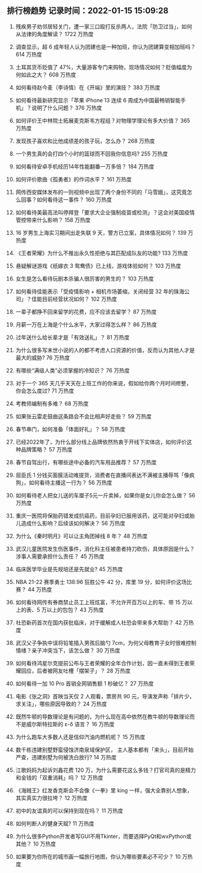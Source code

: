 
## 排行榜趋势 记录时间：2022-01-15 15:09:28
  
  1. 残疾男子劝邻居轻关门，遭一家三口殴打反杀两人，法院「防卫过当」，如何从法律的角度解读？ 1722 万热度
    
  2. 调查显示，超 6 成年轻人认为团建也是一种加班，你认为团建算变相加班吗？ 614 万热度
    
  3. 土耳其货币贬值了 47%，大量游客专门来购物，现场情况如何？贬值幅度为何如此之大？ 608 万热度
    
  4. 如何看待赵今麦（李诗情）在《开端》里的演技？ 383 万热度
    
  5. 如何看待最新研究显示「苹果 iPhone 13 连续 6 周成为中国最畅销智能手机」？说明了什么问题？ 376 万热度
    
  6. 如何评价王中林院士拓展麦克斯韦方程组？对物理学理论有多大价值？ 365 万热度
    
  7. 发现孩子喜欢和比他成绩差的孩子玩，怎么办？ 268 万热度
    
  8. 一个男生真的会打四个小时的篮球而不回我你信息吗? 255 万热度
    
  9. 如何看待安卓手机经历14年性能翻番一万多倍？ 184 万热度
    
  10. 如何评价歌曲《孤勇者》的作词水平？ 161 万热度
    
  11. 网传西安媒体发布的一则视频中出现了两个身份不同的「马雪娥」，这究竟怎么回事？如何看待这一事件？ 160 万热度
    
  12. 如何看待美最高法叫停拜登「要求大企业强制疫苗或检测」？这会对美国疫情管控带来什么影响？ 158 万热度
    
  13. 16 岁男生上海实习期间出走失联 9 天，警方已立案，具体情况如何？ 139 万热度
    
  14. 《王者荣耀》为什么不推出永久性拒绝与其匹配成队友的功能? 133 万热度
    
  15. 悬疑解谜游戏《纸嫁衣 3 鸳鸯债》已上线，游戏体验如何？ 103 万热度
    
  16. 女生是怎么看待玩剧本杀骗人很厉害的男生的？ 103 万热度
    
  17. 如何看待佳能表示「受疫情影响 + 相机市场萎缩，关闭经营 32 年的珠海公司」？佳能目前经营状况如何？ 102 万热度
    
  18. 一辈子都挣不回来留学的花费，应不应该去留学？ 87 万热度
    
  19. 月薪一万在上海是个什么水平，大家过得怎么样？ 86 万热度
    
  20. 过年送什么给长辈才是「有效送礼」？ 81 万热度
    
  21. 为什么很多写末世小说的人的都不考虑人口资源的价值，反而认为其他人才是最大的威胁? 76 万热度
    
  22. 有哪些“满级人类”必须掌握的冷知识？ 76 万热度
    
  23. 对于一个 365 天几乎天天在上班工作的你来说，假如给你两个月时间修整，你会怎么度过? 71 万热度
    
  24. 考教师编制有多难？ 68 万热度
    
  25. 如果张云雷走鼓曲这条路会不会比相声好走些？ 59 万热度
    
  26. 春节串门，如何准备「体面好礼」？ 58 万热度
    
  27. 已经2022年了，为什么部分线上品牌依然热衷于开线下实体店，如何评价这种品牌策略？ 57 万热度
    
  28. 春节自驾出行，有哪些途中必备的汽车用品推荐？ 57 万热度
    
  29. 屈臣氏 1 分钱买面膜活动难提货，消费者在直播间表达不满被主播辱骂「像疯狗」，如何看待主播这一行为？ 56 万热度
    
  30. 如何看待老人把女儿送的车厘子5元一斤卖掉，如果你是女儿你会怎么做？ 56 万热度
    
  31. 重庆一医院将保胎药错发成抗癌药，目前孕妇已服用该药，这可能对孕妇或胎儿造成什么影响？后续该如何解决？ 56 万热度
    
  32. 为什么《秦时明月》可以让主角团掉线 8 年？ 48 万热度
    
  33. 武汉儿童医院发生伤医事件，消化科主任被患者持刀砍伤，具体原因是什么？涉事人需要承担什么责任？ 45 万热度
    
  34. 临床医学毕业是先规培还是先就业? 45 万热度
    
  35. NBA 21-22 赛季勇士 138:96 狂胜公牛 42 分，库里 19 分，如何评价这场比赛？ 44 万热度
    
  36. 如何看待网传有券商禁止员工上班炫富，不允许开百万以上的车、带 15 万以上的表、5 万以上的包包？ 43 万热度
    
  37. 社恐新药首次在国内获批临床，对于缓解成人社恐会带来多大帮助？ 42 万热度
    
  38. 武汉父子争执中误将铅笔插入男孩后脑勺 7cm，为何父母教育子女时很难控制情绪？亲子冲突当下，该怎么做？ 30 万热度
    
  39. 如何看待鸿星尔克提前公布与王者荣耀的全年合作计划，因一直未得到王者荣耀回应，后者被网友吐槽「摆架子」？ 28 万热度
    
  40. 如何看待一加 10 Pro 首销全网销售额 1 秒破亿？ 27 万热度
    
  41. 电影《张之洞》首映当天仅 2 人观看，票房共 90 元，导演发声称「排片少，求关注」，哪些原因导致的？ 24 万热度
    
  42. 既然牛顿的导数理论是有问题的，为什么现在高中依然在教牛顿的导数理论而不是威尔斯特拉斯的 ε-δ 语言？ 16 万热度
    
  43. 为什么跑车大多数人还是信仰汽油内燃机呢？ 15 万热度
    
  44. 数千栋违建别墅野蛮侵蚀济南泉域保护区， 主人基本都有「来头」，目前开始严查，违建别墅为何被洗白放行? 14 万热度
    
  45. 江歌妈妈为起诉刘鑫花费 120 万，为什么需要花这么多钱？打官司真的是精力和金钱的「双重消耗」吗？ 12 万热度
    
  46. 《海贼王》红发香克斯会不会像《一拳》里 king 一样，强大全靠别人想象，其实真实力很拉垮？ 12 万热度
    
  47. 初中的友谊真的可以保持到现在吗？ 11 万热度
    
  48. 如何判断人的健身天赋? 11 万热度
    
  49. 为什么很多Python开发者写GUI不用Tkinter，而要选择PyQt和wxPython或其他？ 10 万热度
    
  50. 如果要为你所在的城市画一幅旅行地图，你认为哪些要素必不可少？ 10 万热度
    